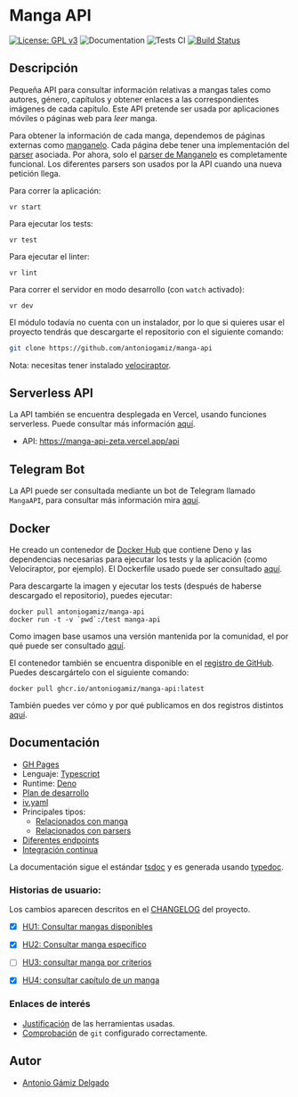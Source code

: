 # Manga API

[![License: GPL v3](https://img.shields.io/badge/License-GPLv3-blue.svg)](https://www.gnu.org/licenses/gpl-3.0)
![Documentation](https://github.com/antoniogamiz/manga-api/workflows/Documentation/badge.svg)
![Tests CI](https://github.com/antoniogamiz/manga-api/workflows/Tests/badge.svg)
[![Build Status](https://travis-ci.com/antoniogamiz/manga-api.svg?branch=master)](https://travis-ci.com/antoniogamiz/manga-api)

## Descripción

Pequeña API para consultar información relativas a mangas tales como autores, género, capítulos y obtener enlaces a las correspondientes imágenes de cada capítulo. Este API pretende ser usada por aplicaciones móviles o páginas web para *leer* manga.

Para obtener la información de cada manga, dependemos de páginas externas como [manganelo](https://manganelo.com/). Cada página debe tener una implementación del [parser](https://github.com/antoniogamiz/manga-api/blob/master/src/types/parser.ts) asociada. Por ahora, solo el [parser de Manganelo](https://github.com/antoniogamiz/manga-api/blob/master/src/parsers/manganelo.ts) es completamente funcional. Los diferentes parsers son usados por la API cuando una nueva petición llega.

Para correr la aplicación:

    vr start

Para ejecutar los tests:

    vr test

Para ejecutar el linter:

    vr lint

Para correr el servidor en modo desarrollo (con `watch` activado):

    vr dev

El módulo todavía no cuenta con un instalador, por lo que si quieres usar el proyecto tendrás que descargarte el repositorio con el siguiente comando:

~~~bash
git clone https://github.com/antoniogamiz/manga-api
~~~

Nota: necesitas tener instalado [velociraptor](https://github.com/umbopepato/velociraptor).

## Serverless API

La API también se encuentra desplegada en Vercel, usando funciones serverless. Puede consultar más información [aquí](docs/serverless.md).

- API: https://manga-api-zeta.vercel.app/api

## Telegram Bot

La API puede ser consultada mediante un bot de Telegram llamado `MangaAPI`, para consultar más información mira [aquí](docs/bot.md).

## Docker

He creado un contenedor de [Docker Hub](https://hub.docker.com/repository/docker/antoniogamiz/manga-api) que contiene Deno y las dependencias necesarias para ejecutar los tests y la aplicación (como Velociraptor, por ejemplo). El Dockerfile usado puede ser consultado [aquí](./Dockerfile).

Para descargarte la imagen y ejecutar los tests (después de haberse descargado el repositorio), puedes ejecutar:

    docker pull antoniogamiz/manga-api
    docker run -t -v `pwd`:/test manga-api

Como imagen base usamos una versión mantenida por la comunidad, el por qué puede ser consultado [aquí](https://github.com/antoniogamiz/manga-api/blob/master/docs/herramientas.md#docker).

El contenedor también se encuentra disponible en el [registro de GitHub](https://github.com/users/antoniogamiz/packages/container/package/manga-api). Puedes descargártelo con el siguiente comando:

    docker pull ghcr.io/antoniogamiz/manga-api:latest

También puedes ver cómo y por qué publicamos en dos registros distintos [aquí](docs/build.md).

## Documentación

- [GH Pages](https://antoniogamiz.github.io/manga-api/)
- Lenguaje: [Typescript](https://www.typescriptlang.org/)
- Runtime: [Deno](https://deno.land/)
- [Plan de desarrollo](/docs/plan.md)
- [iv.yaml](/iv.yaml)
- Principales tipos:
    - [Relacionados con manga](/src/types/manga.ts)
    - [Relacionados con parsers](/src/types/parser.ts)
- [Diferentes endpoints](/docs/endpoints.md)
- [Integración continua](/docs/ci.md)

La documentación sigue el estándar [tsdoc](https://github.com/microsoft/tsdoc) y es generada usando [typedoc](https://github.com/TypeStrong/typedoc).

### Historias de usuario:

Los cambios aparecen descritos en el [CHANGELOG](docs/CHANGELOG.md) del proyecto.

- [x] [HU1: Consultar mangas disponibles](https://github.com/antoniogamiz/manga-api/issues/9)
- [x] [HU2: Consultar manga específico](https://github.com/antoniogamiz/manga-api/issues/10)
- [ ] [HU3: consultar manga por criterios](https://github.com/antoniogamiz/manga-api/issues/11)
- [x] [HU4: consultar capítulo de un manga](https://github.com/antoniogamiz/manga-api/issues/12)


### Enlaces de interés

 - [Justificación](/docs/herramientas.md) de las herramientas usadas.
 - [Comprobación](/docs/git.md) de `git` configurado correctamente.

## Autor

- [Antonio Gámiz Delgado](https://github.com/antoniogamiz)